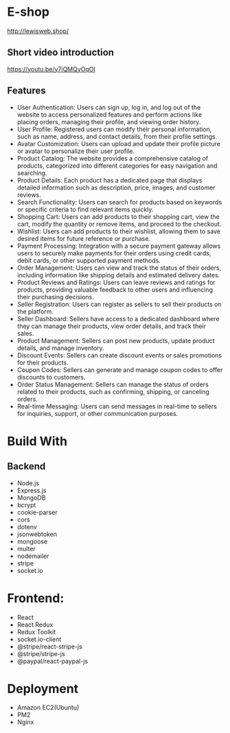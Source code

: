 # E-shop
http://lewisweb.shop/
## Short video introduction
https://youtu.be/y7iQMQyOqOI
## Features
* User Authentication: Users can sign up, log in, and log out of the website to access personalized features and perform actions like placing orders, managing their profile, and viewing order history.
* User Profile: Registered users can modify their personal information, such as name, address, and contact details, from their profile settings.
* Avatar Customization: Users can upload and update their profile picture or avatar to personalize their user profile.
* Product Catalog: The website provides a comprehensive catalog of products, categorized into different categories for easy navigation and searching.
* Product Details: Each product has a dedicated page that displays detailed information such as description, price, images, and customer reviews.
* Search Functionality: Users can search for products based on keywords or specific criteria to find relevant items quickly.
* Shopping Cart: Users can add products to their shopping cart, view the cart, modify the quantity or remove items, and proceed to the checkout.
* Wishlist: Users can add products to their wishlist, allowing them to save desired items for future reference or purchase.
* Payment Processing: Integration with a secure payment gateway allows users to securely make payments for their orders using credit cards, debit cards, or other supported payment methods.
* Order Management: Users can view and track the status of their orders, including information like shipping details and estimated delivery dates.
* Product Reviews and Ratings: Users can leave reviews and ratings for products, providing valuable feedback to other users and influencing their purchasing decisions.
* Seller Registration: Users can register as sellers to sell their products on the platform.
* Seller Dashboard: Sellers have access to a dedicated dashboard where they can manage their products, view order details, and track their sales.
* Product Management: Sellers can post new products, update product details, and manage inventory.
* Discount Events: Sellers can create discount events or sales promotions for their products.
* Coupon Codes: Sellers can generate and manage coupon codes to offer discounts to customers.
* Order Status Management: Sellers can manage the status of orders related to their products, such as confirming, shipping, or canceling orders.
* Real-time Messaging: Users can send messages in real-time to sellers for inquiries, support, or other communication purposes.

# Build With
## Backend
* Node.js
* Express.js
* MongoDB
* bcrypt
* cookie-parser
* cors
* dotenv
* jsonwebtoken
* mongoose
* multer
* nodemailer
* stripe
* socket.io
# Frontend:
* React
* React Redux
* Redux Toolkit
* socket.io-client
* @stripe/react-stripe-js
* @stripe/stripe-js
* @paypal/react-paypal-js
# Deployment
* Amazon EC2(Ubuntu)
* PM2
* Nginx
